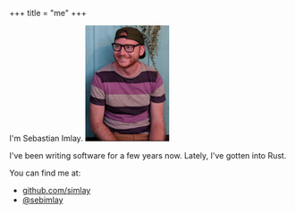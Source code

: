 +++
title = "me"
+++

I'm Sebastian Imlay.
![simlay](../simlay.png)

I've been writing software for a few years now. Lately, I've gotten into Rust.

You can find me at:
* [github.com/simlay](https://github.com/simlay)
* [@sebimlay](https://twitter.com/simlay)

